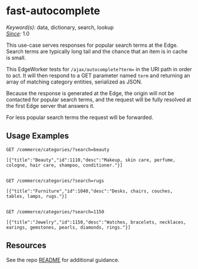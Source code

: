 # fast-autocomplete

*Keyword(s):* data, dictionary, search, lookup<br>
*[Since](https://learn.akamai.com/en-us/webhelp/edgeworkers/edgeworkers-user-guide/GUID-14077BCA-0D9F-422C-8273-2F3E37339D5B.html):* 1.0

This use-case serves responses for popular search terms at the Edge. Search terms are typically long tail and the chance that an item is in cache is small. 

This EdgeWorker tests for `/ajax/autocomplete?term=` in the URI path in
order to act. It will then respond to a GET parameter named `term` and returning an
array of matching category entities, serialized as JSON.

Because the response is generated at the Edge, the origin will not be
contacted for popular search terms, and the request will be fully resolved at the first Edge
server that answers it.

For less popular search terms the request will be forwarded.

## Usage Examples

    GET /commerce/categories/?search=beauty

    [{"title":"Beauty","id":1110,"desc":"Makeup, skin care, perfume, cologne, hair care, shampoo, conditioner."}]


    GET /commerce/categories/?search=rugs

    [{"title":"Furniture","id":1040,"desc":"Desks, chairs, couches, tables, lamps, rugs."}]


    GET /commerce/categories/?search=1150

    [{"title":"Jewelry","id":1150,"desc":"Watches, bracelets, necklaces, earings, gemstones, pearls, diamonds, rings."}]

## Resources
See the repo [README](https://github.com/akamai/edgeworkers-examples#Resources) for additional guidance.
